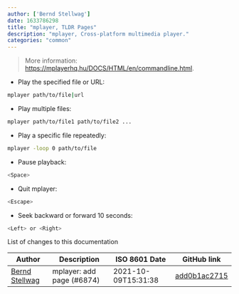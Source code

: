 ```yaml
---
author: ['Bernd Stellwag']
date: 1633786298
title: "mplayer, TLDR Pages"
description: "mplayer, Cross-platform multimedia player."
categories: "common"
---
```

> More information: <https://mplayerhq.hu/DOCS/HTML/en/commandline.html>.

- Play the specified file or URL:

```bash
mplayer path/to/file|url
```

- Play multiple files:

```bash
mplayer path/to/file1 path/to/file2 ...
```

- Play a specific file repeatedly:

```bash
mplayer -loop 0 path/to/file
```

- Pause playback:

```bash
<Space>
```

- Quit mplayer:

```bash
<Escape>
```

- Seek backward or forward 10 seconds:

```bash
<Left> or <Right>
```
List of changes to this documentation


Author | Description | ISO 8601 Date | GitHub link
------|-----|-----|-----
[Bernd Stellwag](mailto:burned@zerties.org) | mplayer: add page (#6874) | 2021-10-09T15:31:38 | [add0b1ac2715](https://github.com/tldr-pages/tldr/commit/add0b1ac271552ffc0dea27b7408c985175003c5)

